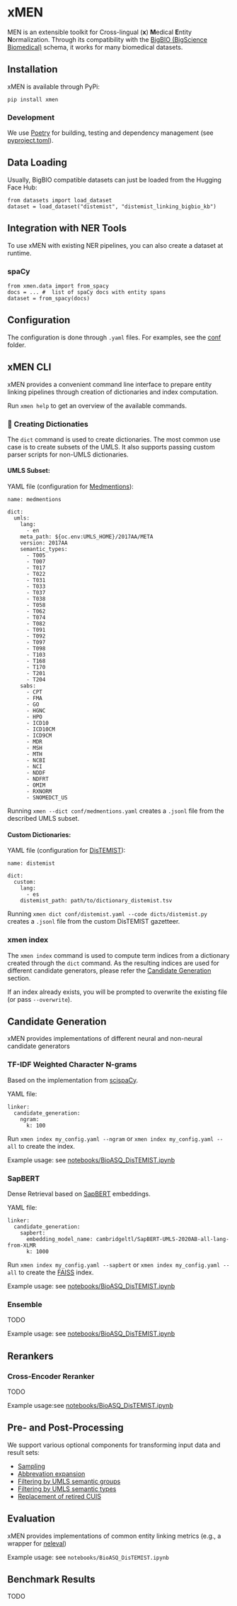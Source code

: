 # xMEN

MEN is an extensible toolkit for Cross-lingual (**x**) **M**edical **E**ntity **N**ormalization.
Through its compatibility with the [BigBIO (BigScience Biomedical)](https://github.com/bigscience-workshop/biomedical) schema, it works for many biomedical datasets.

## Installation

xMEN is available through PyPi:

`pip install xmen`

### Development

We use [Poetry](https://python-poetry.org/) for building, testing and dependency management (see [pyproject.toml](pyproject.toml)).

## Data Loading

Usually, BigBIO compatible datasets can just be loaded from the Hugging Face Hub:

```
from datasets import load_dataset
dataset = load_dataset("distemist", "distemist_linking_bigbio_kb")
```

## Integration with NER Tools

To use xMEN with existing NER pipelines, you can also create a dataset at runtime.

### spaCy

```
from xmen.data import from_spacy
docs = ... #  list of spaCy docs with entity spans
dataset = from_spacy(docs)
```

## Configuration

The configuration is done through `.yaml` files. For examples, see the [conf](/conf) folder.

## xMEN CLI

xMEN provides a convenient command line interface to prepare entity linking pipelines through creation of dictionaries and index computation.

Run `xmen help` to get an overview of the available commands.

### :closed_book: Creating Dictionaties

The `dict` command is used to create dictionaries. The most common use case is to create subsets of the UMLS.
It also supports passing custom parser scripts for non-UMLS dictionaries.

#### UMLS Subset:

YAML file (configuration for [Medmentions](https://github.com/chanzuckerberg/MedMentions)):

```
name: medmentions

dict:
  umls:
    lang: 
      - en
    meta_path: ${oc.env:UMLS_HOME}/2017AA/META
    version: 2017AA
    semantic_types:
      - T005
      - T007
      - T017
      - T022
      - T031
      - T033
      - T037
      - T038
      - T058
      - T062
      - T074
      - T082
      - T091
      - T092
      - T097
      - T098
      - T103
      - T168
      - T170
      - T201
      - T204
    sabs:
      - CPT
      - FMA
      - GO
      - HGNC
      - HPO
      - ICD10
      - ICD10CM
      - ICD9CM
      - MDR
      - MSH
      - MTH
      - NCBI
      - NCI
      - NDDF
      - NDFRT
      - OMIM
      - RXNORM
      - SNOMEDCT_US
```

Running `xmen --dict conf/medmentions.yaml` creates a `.jsonl` file from the described UMLS subset.

#### Custom Dictionaries:

YAML file (configuration for [DisTEMIST](https://temu.bsc.es/distemist/)):

```
name: distemist

dict:
  custom:
    lang: 
      - es
    distemist_path: path/to/dictionary_distemist.tsv
```

Running `xmen dict conf/distemist.yaml --code dicts/distemist.py` creates a `.jsonl` file from the custom DisTEMIST gazetteer.

### xmen index

The `xmen index` command is used to compute term indices from a dictionary created through the `dict` command.
As the resulting indices are used for different candidate generators, please refer the [Candidate Generation](#candidate-generation) section.

If an index already exists, you will be prompted to overwrite the existing file (or pass `--overwrite`).

## Candidate Generation

xMEN provides implementations of different neural and non-neural candidate generators

### TF-IDF Weighted Character N-grams

Based on the implementation from [scispaCy](https://github.com/allenai/scispacy).

YAML file:

```
linker:
  candidate_generation:
    ngram:
      k: 100
```


Run `xmen index my_config.yaml --ngram` or `xmen index my_config.yaml --all` to create the index.

Example usage: see [notebooks/BioASQ_DisTEMIST.ipynb](notebooks/BioASQ_DisTEMIST.ipynb)

### SapBERT

Dense Retrieval based on [SapBERT](https://github.com/cambridgeltl/sapbert) embeddings.

YAML file:

```
linker:
  candidate_generation:
    sapbert:
      embedding_model_name: cambridgeltl/SapBERT-UMLS-2020AB-all-lang-from-XLMR
      k: 1000
```

Run `xmen index my_config.yaml --sapbert` or `xmen index my_config.yaml --all` to create the [FAISS](https://github.com/facebookresearch/faiss) index.

Example usage: see [notebooks/BioASQ_DisTEMIST.ipynb](notebooks/BioASQ_DisTEMIST.ipynb)

### Ensemble

TODO

Example usage: see [notebooks/BioASQ_DisTEMIST.ipynb](notebooks/BioASQ_DisTEMIST.ipynb)

## Rerankers

### Cross-Encoder Reranker

TODO

Example usage:see [notebooks/BioASQ_DisTEMIST.ipynb](notebooks/BioASQ_DisTEMIST.ipynb)


## Pre- and Post-Processing

We support various optional components for transforming input data and result sets:

- [Sampling](xmen/preprocessing/sampling.py)
- [Abbrevation expansion](xmen/preprocessing/abbrevations.py)
- [Filtering by UMLS semantic groups](xmen/preprocessing/semantic_groups.py)
- [Filtering by UMLS semantic types](xmen/preprocessing/semantic_types.py)
- [Replacement of retired CUIS](xmen/preprocessing/retired_cuis.py)


## Evaluation

xMEN provides implementations of common entity linking metrics (e.g., a wrapper for [neleval](https://github.com/wikilinks/neleval))

Example usage: see `notebooks/BioASQ_DisTEMIST.ipynb`

## Benchmark Results

TODO